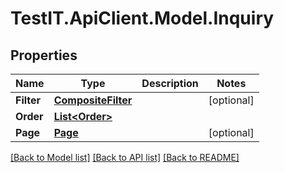 # TestIT.ApiClient.Model.Inquiry

## Properties

Name | Type | Description | Notes
------------ | ------------- | ------------- | -------------
**Filter** | [**CompositeFilter**](CompositeFilter.md) |  | [optional] 
**Order** | [**List&lt;Order&gt;**](Order.md) |  | 
**Page** | [**Page**](Page.md) |  | [optional] 

[[Back to Model list]](../README.md#documentation-for-models) [[Back to API list]](../README.md#documentation-for-api-endpoints) [[Back to README]](../README.md)

